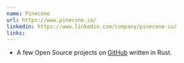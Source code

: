 ```yaml
---
name: Pinecone
url: https://www.pinecone.io/
linkedin: https://www.linkedin.com/company/pinecone-io/
links:
---
```


* A few Open Source projects on [GitHub](https://github.com/pinecone-io) written in Rust.


